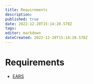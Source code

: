 ```yaml
---
title: Requirements
description: 
published: true
date: 2022-12-20T15:14:28.578Z
tags: 
editor: markdown
dateCreated: 2022-12-20T15:14:28.578Z
---
```


# Requirements

* [EARS](https://alistairmavin.com/ears/)
